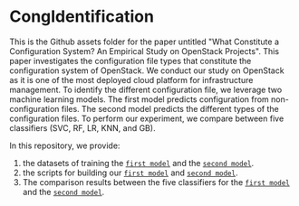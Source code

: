 # CongIdentification


This is the Github assets folder for the paper untitled "What Constitute a Configuration System? An Empirical Study on OpenStack Projects". This paper investigates the configuration file types that constitute the configuration system of OpenStack. We conduct our study on OpenStack as it is one of the most deployed cloud platform for infrastructure management. To identify the different configuration file, we leverage two machine learning models. The first model predicts configuration from non-configuration files. The second model predicts the different types of the configuration files. To perform our experiment, we compare between five classifiers (SVC, RF, LR, KNN, and GB).

In this repository, we provide: 

1) the datasets of training the [``first model``](https://github.com/Narjes-b/CongIdentification/blob/main/Datasets/Model1(configNonconfig).csv) and the [``second model``](https://github.com/Narjes-b/CongIdentification/blob/main/Datasets/Model2(ConfigTypes).csv). 
2) the scripts for building our [``first model``](https://github.com/Narjes-b/CongIdentification/blob/main/Scripts/Model1(configNonconfig).py) and [``second model``](https://github.com/Narjes-b/CongIdentification/blob/main/Scripts/Model2(ConfigTypes).py).   
3) The comparison results between the five classifiers for the [``first model``](https://github.com/Narjes-b/CongIdentification/blob/main/Classifiers-Results/Model1(configNonconfig).csv) and the [``second model``](https://github.com/Narjes-b/CongIdentification/blob/main/Classifiers-Results/Model2(ConfigTypes).csv).
